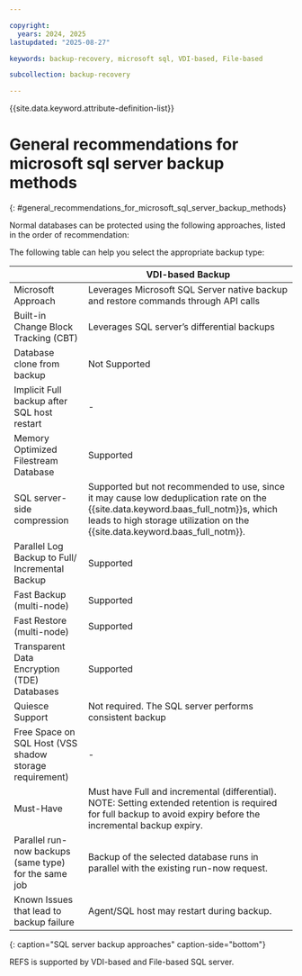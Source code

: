 ```yaml
---

copyright:
  years: 2024, 2025
lastupdated: "2025-08-27"

keywords: backup-recovery, microsoft sql, VDI-based, File-based

subcollection: backup-recovery

---
```


{{site.data.keyword.attribute-definition-list}}

# General recommendations for microsoft sql server backup methods
{: #general_recommendations_for_microsoft_sql_server_backup_methods}


Normal databases can be protected using the following approaches, listed in the order of recommendation:

The following table can help you select the appropriate backup type:


|     | VDI-based Backup |
| --- | --- |
| Microsoft Approach | Leverages Microsoft SQL Server native backup and restore commands through API calls |
| Built-in Change Block Tracking (CBT) | Leverages SQL server’s differential backups |
| Database clone from backup | Not Supported |
| Implicit Full backup after SQL host restart | \-  |
| Memory Optimized Filestream Database | Supported |
| SQL server-side compression | Supported but not recommended to use, since it may cause low deduplication rate on the {{site.data.keyword.baas_full_notm}}s, which leads to high storage utilization on the {{site.data.keyword.baas_full_notm}}. |
| Parallel Log Backup to Full/ Incremental Backup | Supported |
| Fast Backup (multi-node) | Supported |
| Fast Restore (multi-node) | Supported |
| Transparent Data Encryption (TDE) Databases | Supported |
| Quiesce Support | Not required. The SQL server performs consistent backup |
| Free Space on SQL Host (VSS shadow storage requirement) | \-  |
| Must-Have | Must have Full and incremental (differential). NOTE: Setting extended retention is required for full backup to avoid expiry before the incremental backup expiry. |
| Parallel run-now backups (same type) for the same job | Backup of the selected database runs in parallel with the existing run-now request. |
| Known Issues that lead to backup failure | Agent/SQL host may restart during backup. |
{: caption="SQL server backup approaches" caption-side="bottom"}


REFS is supported by VDI-based and File-based SQL server.
